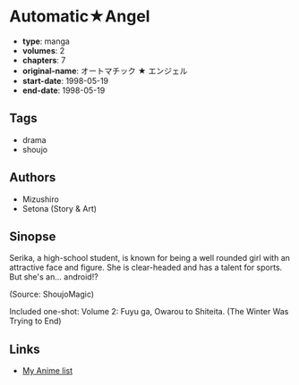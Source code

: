 # Automatic★Angel

-   **type**: manga
-   **volumes**: 2
-   **chapters**: 7
-   **original-name**: オートマチック ★ エンジェル
-   **start-date**: 1998-05-19
-   **end-date**: 1998-05-19

## Tags

-   drama
-   shoujo

## Authors

-   Mizushiro
-   Setona (Story & Art)

## Sinopse

Serika, a high-school student, is known for being a well rounded girl with an attractive face and figure. She is clear-headed and has a talent for sports. But she's an... android!?

(Source: ShoujoMagic)

Included one-shot:
Volume 2: Fuyu ga, Owarou to Shiteita. (The Winter Was Trying to End)

## Links

-   [My Anime list](https://myanimelist.net/manga/880/Automatic%E2%98%85Angel)
